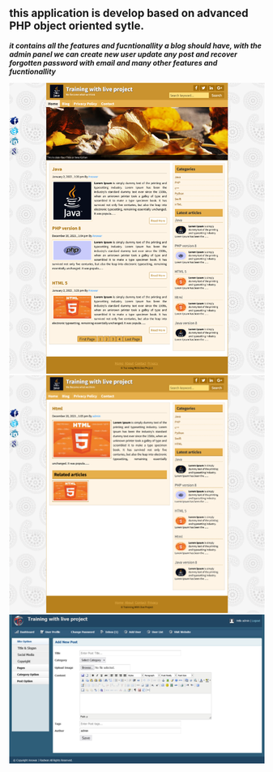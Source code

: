 ## this application is develop based on advanced PHP object oriented sytle. 
***it contains all the features and fucntionallity a blog should have, with the admin panel we can create new user update any post and recover forgotten password with email and many other features and fucntionallity***


![CHEESE](images/ss-1.png)
![CHEESE](images/ss-2.png)
![CHEESE](images/ss-3.png)
